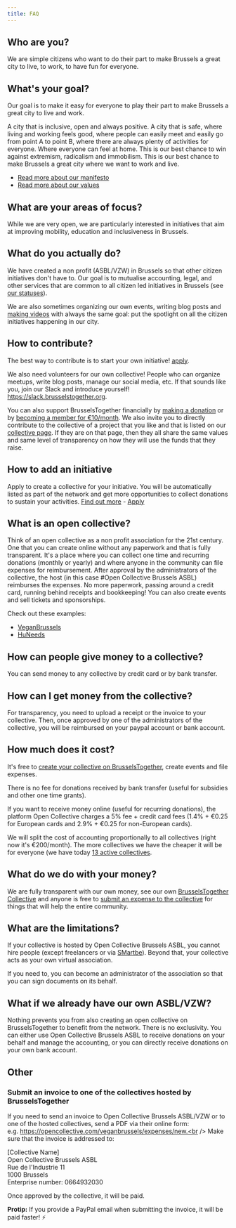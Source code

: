 ```yaml
---
title: FAQ
---
```


## Who are you?

We are simple citizens who want to do their part to make Brussels a great city to live, to work, to have fun for everyone.

## What's your goal?

Our goal is to make it easy for everyone to play their part to make Brussels a great city to live and work.

A city that is inclusive, open and always positive. A city that is safe, where living and working feels good, where people can easily meet and easily go from point A to point B, where there are always plenty of activities for everyone. Where everyone can feel at home. This is our best chance to win against extremism, radicalism and immobilism. This is our best chance to make Brussels a great city where we want to work and live.

- [Read more about our manifesto](/manifesto/)
- [Read more about our values](/values/)

## What are your areas of focus?

While we are very open, we are particularly interested in initiatives that aim at improving mobility, education and inclusiveness in Brussels.

## What do you actually do?

We have created a non profit (ASBL/VZW) in Brussels so that other citizen initiatives don't have to. Our goal is to mutualise accounting, legal, and other services that are common to all citizen led initiatives in Brussels (see [our statuses](https://data.be/fr/societe/Brusselstogether-ASBL-0664932030)).

We are also sometimes organizing our own events, writing blog posts and [making videos](https://www.youtube.com/channel/UCOsxUOEKArKmQ47f2KxFfXQ) with always the same goal: put the spotlight on all the citizen initiatives happening in our city.

## How to contribute?

The best way to contribute is to start your own initiative! [apply](https://opencollective.com/brussels/apply).

We also need volunteers for our own collective!
People who can organize meetups, write blog posts, manage our social media, etc.
If that sounds like you, join our Slack and introduce yourself! https://slack.brusselstogether.org.

You can also support BrusselsTogether financially by [making a donation](https://opencollective.com/BrusselsTogether/donate) or by [becoming a member for €10/month](https://opencollective.com/brusselstogether/order/120).
We also invite you to directly contribute to the collective of a project that you like and that is listed on our [collective page](https://opencollective.com/brusselstogether#members). If they are on that page, then they all share the same values and same level of transparency on how they will use the funds that they raise.

## How to add an initiative

Apply to create a collective for your initiative. You will be automatically listed as part of the network and get more opportunities to collect donations to sustain your activities. <a href="/services/">Find out more</a> - <a href="https://opencollective.com/brussels/apply">Apply</a></li>

## What is an open collective?

Think of an open collective as a non profit association for the 21st century. One that you can create online without any paperwork and that is fully transparent. It's a place where you can collect one time and recurring donations (monthly or yearly) and where anyone in the community can file expenses for reimbursement. After approval by the administrators of the collective, the host (in this case #Open Collective Brussels ASBL) reimburses the expenses. No more paperwork, passing around a credit card, running behind receipts and bookkeeping! You can also create events and sell tickets and sponsorships.

Check out these examples:

- [VeganBrussels](https://opencollective.com/VeganBrussels)
- [HuNeeds](https://opencollective.com/huneeds)

## How can people give money to a collective?

You can send money to any collective by credit card or by bank transfer.

## How can I get money from the collective?

For transparency, you need to upload a receipt or the invoice to your collective. Then, once approved by one of the administrators of the collective, you will be reimbursed on your paypal account or bank account.

## How much does it cost?

It's free to [create your collective on BrusselsTogether](https://opencollective.com/brussels/apply), create events and file expenses.

There is no fee for donations received by bank transfer (useful for subsidies and other one time grants).

If you want to receive money online (useful for recurring donations), the platform Open Collective charges a 5% fee + credit card fees (1.4% + €0.25 for European cards and 2.9% + €0.25 for non-European cards).

We will split the cost of accounting proportionally to all collectives (right now it's €200/month). The more collectives we have the cheaper it will be for everyone (we have today [13 active collectives](https://opencollective.com/brusselstogether#members).

## What do we do with your money?

We are fully transparent with our own money, see our own [BrusselsTogether Collective](https://opencollective.com/brusselstogether#budget) and anyone is free to [submit an expense to the collective](https://opencollective.com/brusselstogether/expenses/new) for things that will help the entire community.

## What are the limitations?

If your collective is hosted by Open Collective Brussels ASBL, you cannot hire people (except freelancers or via [SMartbe](http://smartbe.be/en/)). Beyond that, your collective acts as your own virtual association.

If you need to, you can become an administrator of the association so that you can sign documents on its behalf.

## What if we already have our own ASBL/VZW?

Nothing prevents you from also creating an open collective on BrusselsTogether to benefit from the network. There is no exclusivity. You can either use Open Collective Brussels ASBL to receive donations on your behalf and manage the accounting, or you can directly receive donations on your own bank account.

## Other

### Submit an invoice to one of the collectives hosted by BrusselsTogether

If you need to send an invoice to Open Collective Brussels ASBL/VZW or to one of the hosted collectives, send a PDF via their online form: <br />
e.g. https://opencollective.com/veganbrussels/expenses/new.<br />
Make sure that the invoice is addressed to:

[Collective Name]<br />
Open Collective Brussels ASBL<br />
Rue de l'Industrie 11<br />
1000 Brussels<br />
Enterprise number: 0664932030

Once approved by the collective, it will be paid.

**Protip:** If you provide a PayPal email when submitting the invoice, it will be paid faster! ⚡️
